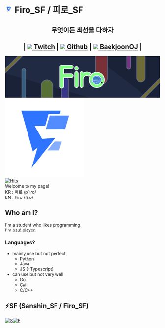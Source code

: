 # ![Firo banner](./img/movingLogo24.apng) Firo_SF / 피로\_SF

## <center>무엇이든 최선을 다하자</center>

## <center>|&nbsp;[<img src="https://static.twitchcdn.net/assets/favicon-32-e29e246c157142c94346.png"  width="24"> Twitch](https://www.twitch.tv/firo_sf)&nbsp;|&nbsp;[<img src="https://github.githubassets.com/favicons/favicon-dark.png"  width="24"> Github](https://github.com/FiroSF)&nbsp;|&nbsp;[<img src="https://static.solved.ac/misc/boj-icon.svg"  width="24"> BaekjoonOJ](https://www.acmicpc.net/user/cmgjol010)&nbsp;|</center>

<!--
**FiroSF/FiroSF** is a ✨ _special_ ✨ repository because its `README.md` (this file) appears on your GitHub profile.

Here are some ideas to get you started:

- 🔭 I’m currently working on ...
- 🌱 I’m currently learning ...
- 👯 I’m looking to collaborate on ...
- 🤔 I’m looking for help with ...
- 💬 Ask me about ...
- 📫 How to reach me: ...
- 😄 Pronouns: ...
- ⚡ Fun fact: ...
-->

![Firo banner](./img/Firo_Old_Long_Filter.png)\
![Firo banner](./img/movingLogo256.apng)\
[![Hits](https://hits.seeyoufarm.com/api/count/incr/badge.svg?url=https%3A%2F%2Fgithub.com%2FFiro_SF%2Fhit-counter&count_bg=%2379C83D&title_bg=%23555555&icon=&icon_color=%23E7E7E7&title=hits&edge_flat=false)](https://hits.seeyoufarm.com)\
Welcome to my page!\
KR : 피로 /pʰiɾo/\
EN : Firo /firo/

## Who am I?

I'm a student who likes programming.\
I'm [osu! player](https://osu.ppy.sh/users/9809910).

### Languages?

- mainly use but not perfect
  - Python
  - Java
  - JS (+Typescript)
- can use but not very well
  - Go
  - C#
  - C/C++

## ⚡SF (Sanshin_SF / Firo_SF)

[![S](https://cdn.discordapp.com/attachments/328866312480882689/601854690249932800/unknown.png "Sanshin_SF")](https://github.com/Sanshin-SF)[![F](https://cdn.discordapp.com/attachments/328866312480882689/601854704330342464/unknown.png "Firo_SF")](https://github.com/FiroSF)
